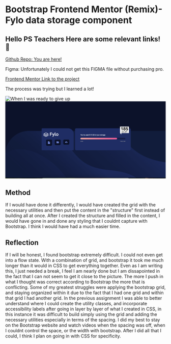 # Bootstrap Frontend Mentor (Remix)- Fylo data storage component


## Hello PS Teachers Here are some relevant links! 👋


[Github Repo: You are here!](https://github.com/4Drea4/AndreaE_SBA3)

Figma: Unfortunately I could not get this FIGMA file without purchasing pro. 

[Frontend Mentor Link to the project](https://www.frontendmentor.io/challenges/fylo-data-storage-component-1dZPRbV5n?tab=downloads) 

The process was trying but I learned a lot!

![When I was ready to give up](images/when-ready-to-give-up.png)
![My finished project](images/finished-project.png)


## Method
If I would have done it differently, I would have created the grid with the necessary utilities and then put the content in the "structure" first instead of building all at once. After I created the structure and filled in the content, I would have gone in and done any styling that I couldnt capture with Bootstrap. I think I would have had a much easier time. 

## Reflection

If I will be honest, I found bootstrap extremely difficult. I could not even get into a flow state. With a combination of grid, and bootstrap it took me much longer than it would in CSS to get everything together. Even as I am writing this, I just needed a break, I feel I am nearly done but I am dissapointed in the fact that I can not seem to get it close to the picture. The more I push in what I thought was correct according to Bootstrap the more that is conflicting. 
Some of my greatest struggles were applying the bootstrap grid, and staying organized within it due to the fact that I had one grid and within that grid I had another grid. In the previous assignment I was able to better understand where I could create the utility classes, and incorporate accessibility labels after going in layer by layer of what I created in CSS, in this instance it was difficult to build simply using the grid and adding the necessary utilities especially in terms of the spacing. 
I did my best to stay on the Bootstrap website and watch videos when the spacing was off, when I couldnt control the space, or the width with bootstrap. After I did all that I could, I think I plan on going in with CSS for specificity. 
